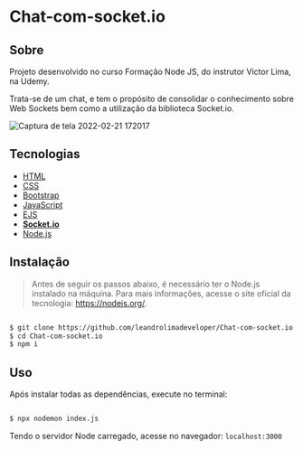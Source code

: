 # Chat-com-socket.io

## Sobre
Projeto desenvolvido no curso Formação Node JS, do instrutor Victor Lima, na Udemy. 

Trata-se de um chat, e tem o propósito de consolidar o conhecimento sobre Web Sockets bem como a utilização da biblioteca Socket.io.

![Captura de tela 2022-02-21 172017](https://user-images.githubusercontent.com/76854209/155023885-1247a2c8-b522-4f01-86fc-511e8218fa00.jpg)

## Tecnologias
<ul>
    <li><a href="https://www.w3schools.com" alt="HTML">HTML</a></li>
    <li><a href="https://www.w3schools.com" alt="CSS">CSS</a></li>
    <li><a href="https://getbootstrap.com" alt="Bootstrap">Bootstrap</a></li>
    <li><a href="https://www.ecma-international.org/publications-and-standards/standards/ecma-262/" alt="JavaScript">JavaScript</a></li>
    <li><a href="https://ejs.co/" alt="EJS">EJS</a></li>
    <strong><li><a href="https://socket.io/" alt="Socket.io">Socket.io</a></li></strong>
    <li><a href="https://nodejs.org/" alt="Node.js">Node.js</a></li>
</ul>

## Instalação 
> Antes de seguir os passos abaixo, é necessário ter o Node.js instalado na máquina. Para mais informações, acesse o site oficial da tecnologia: https://nodejs.org/.

```bash

$ git clone https://github.com/leandrolimadeveloper/Chat-com-socket.io.git 
$ cd Chat-com-socket.io
$ npm i

```

## Uso
Após instalar todas as dependências, execute no terminal:

```bash

$ npx nodemon index.js

```

Tendo o servidor Node carregado, acesse no navegador: <code>localhost:3000</code>
